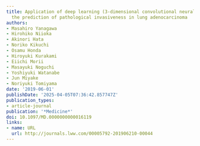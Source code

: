 ```yaml
---
title: Application of deep learning (3-dimensional convolutional neural network) for
  the prediction of pathological invasiveness in lung adenocarcinoma
authors:
- Masahiro Yanagawa
- Hirohiko Niioka
- Akinori Hata
- Noriko Kikuchi
- Osamu Honda
- Hiroyuki Kurakami
- Eiichi Morii
- Masayuki Noguchi
- Yoshiyuki Watanabe
- Jun Miyake
- Noriyuki Tomiyama
date: '2019-06-01'
publishDate: '2025-04-05T07:36:42.857747Z'
publication_types:
- article-journal
publication: '*Medicine*'
doi: 10.1097/MD.0000000000016119
links:
- name: URL
  url: http://journals.lww.com/00005792-201906210-00044
---
```

